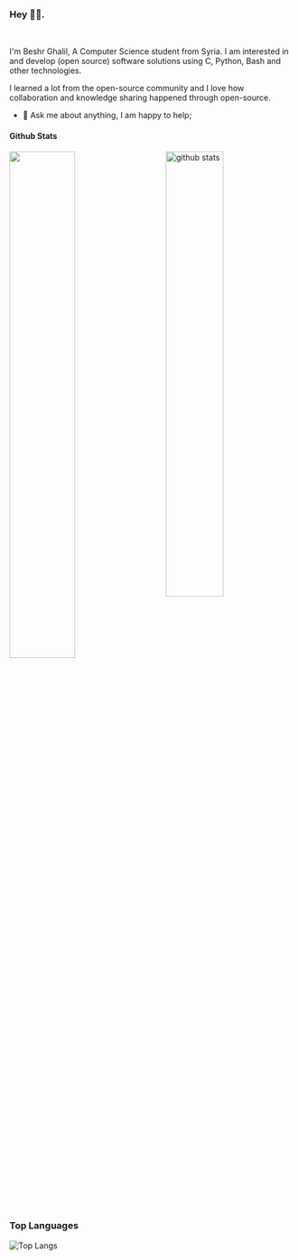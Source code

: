 ### Hey 👋🏻.
<br />

I'm Beshr Ghalil, A Computer Science student from Syria. I am interested in and develop (open source) software solutions using C, Python, Bash and other technologies.

I learned a lot from the open-source community and I love how collaboration and knowledge sharing happened through open-source.

  
- 💬 Ask me about anything, I am happy to help;

#### Github Stats
<img src="https://github-readme-stats.vercel.app/api?username=BishrGhalil&show_icons=true&theme=gotham" alt="github stats" width="45%" align="right"/>
<img src="https://github-readme-streak-stats.herokuapp.com/?user=BishrGhalil&theme=dark" width="48%" >

### Top Languages
 ![Top Langs](https://github-readme-stats.vercel.app/api/top-langs/?username=BishrGhalil&layout=compact)
